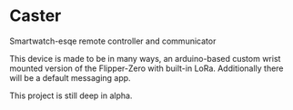 # Caster
Smartwatch-esqe remote controller and communicator

This device is made to be in many ways, an arduino-based custom wrist mounted version of the Flipper-Zero with built-in LoRa. Additionally there will be a default messaging app. 

This project is still deep in alpha.
